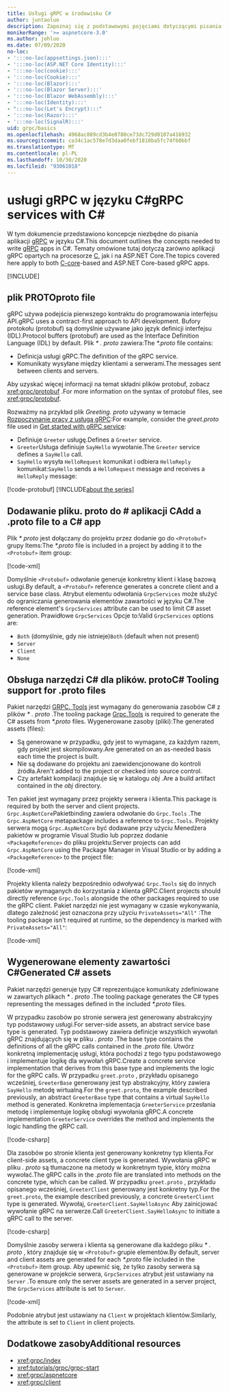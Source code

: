 ```yaml
---
title: Usługi gRPC w środowisku C#
author: juntaoluo
description: Zapoznaj się z podstawowymi pojęciami dotyczącymi pisania usług gRPC Services przy użyciu języka C#.
monikerRange: '>= aspnetcore-3.0'
ms.author: johluo
ms.date: 07/09/2020
no-loc:
- ':::no-loc(appsettings.json):::'
- ':::no-loc(ASP.NET Core Identity):::'
- ':::no-loc(cookie):::'
- ':::no-loc(Cookie):::'
- ':::no-loc(Blazor):::'
- ':::no-loc(Blazor Server):::'
- ':::no-loc(Blazor WebAssembly):::'
- ':::no-loc(Identity):::'
- ":::no-loc(Let's Encrypt):::"
- ':::no-loc(Razor):::'
- ':::no-loc(SignalR):::'
uid: grpc/basics
ms.openlocfilehash: 4968ac889cd3b4e0780ce73dc729d0107a416932
ms.sourcegitcommit: ca34c1ac578e7d3daa0febf1810ba5fc74f60bbf
ms.translationtype: MT
ms.contentlocale: pl-PL
ms.lasthandoff: 10/30/2020
ms.locfileid: "93061018"
---
```

# <a name="grpc-services-with-c"></a><span data-ttu-id="4c518-103">usługi gRPC w języku C\#</span><span class="sxs-lookup"><span data-stu-id="4c518-103">gRPC services with C\#</span></span>

<span data-ttu-id="4c518-104">W tym dokumencie przedstawiono koncepcje niezbędne do pisania aplikacji [gRPC](https://grpc.io/docs/guides/) w języku C#.</span><span class="sxs-lookup"><span data-stu-id="4c518-104">This document outlines the concepts needed to write [gRPC](https://grpc.io/docs/guides/) apps in C#.</span></span> <span data-ttu-id="4c518-105">Tematy omówione tutaj dotyczą zarówno aplikacji gRPC opartych na procesorze [C](https://grpc.io/blog/grpc-stacks), jak i na ASP.NET Core.</span><span class="sxs-lookup"><span data-stu-id="4c518-105">The topics covered here apply to both [C-core](https://grpc.io/blog/grpc-stacks)-based and ASP.NET Core-based gRPC apps.</span></span>

[!INCLUDE[](~/includes/gRPCazure.md)]

## <a name="proto-file"></a><span data-ttu-id="4c518-106">plik PROTO</span><span class="sxs-lookup"><span data-stu-id="4c518-106">proto file</span></span>

<span data-ttu-id="4c518-107">gRPC używa podejścia pierwszego kontraktu do programowania interfejsu API.</span><span class="sxs-lookup"><span data-stu-id="4c518-107">gRPC uses a contract-first approach to API development.</span></span> <span data-ttu-id="4c518-108">Bufory protokołu (protobuf) są domyślnie używane jako język definicji interfejsu (IDL).</span><span class="sxs-lookup"><span data-stu-id="4c518-108">Protocol buffers (protobuf) are used as the Interface Definition Language (IDL) by default.</span></span> <span data-ttu-id="4c518-109">Plik *\* . proto* zawiera:</span><span class="sxs-lookup"><span data-stu-id="4c518-109">The *\*.proto* file contains:</span></span>

* <span data-ttu-id="4c518-110">Definicja usługi gRPC.</span><span class="sxs-lookup"><span data-stu-id="4c518-110">The definition of the gRPC service.</span></span>
* <span data-ttu-id="4c518-111">Komunikaty wysyłane między klientami a serwerami.</span><span class="sxs-lookup"><span data-stu-id="4c518-111">The messages sent between clients and servers.</span></span>

<span data-ttu-id="4c518-112">Aby uzyskać więcej informacji na temat składni plików protobuf, zobacz <xref:grpc/protobuf> .</span><span class="sxs-lookup"><span data-stu-id="4c518-112">For more information on the syntax of protobuf files, see <xref:grpc/protobuf>.</span></span>

<span data-ttu-id="4c518-113">Rozważmy na przykład plik *Greeting. proto* używany w temacie [Rozpoczynanie pracy z usługą gRPC](xref:tutorials/grpc/grpc-start):</span><span class="sxs-lookup"><span data-stu-id="4c518-113">For example, consider the *greet.proto* file used in [Get started with gRPC service](xref:tutorials/grpc/grpc-start):</span></span>

* <span data-ttu-id="4c518-114">Definiuje `Greeter` usługę.</span><span class="sxs-lookup"><span data-stu-id="4c518-114">Defines a `Greeter` service.</span></span>
* <span data-ttu-id="4c518-115">`Greeter`Usługa definiuje `SayHello` wywołanie.</span><span class="sxs-lookup"><span data-stu-id="4c518-115">The `Greeter` service defines a `SayHello` call.</span></span>
* <span data-ttu-id="4c518-116">`SayHello` wysyła `HelloRequest` komunikat i odbiera `HelloReply` komunikat:</span><span class="sxs-lookup"><span data-stu-id="4c518-116">`SayHello` sends a `HelloRequest` message and receives a `HelloReply` message:</span></span>

[!code-protobuf[](~/tutorials/grpc/grpc-start/sample/GrpcGreeter/Protos/greet.proto)]
[!INCLUDE[about the series](~/includes/code-comments-loc.md)]

## <a name="add-a-proto-file-to-a-c-app"></a><span data-ttu-id="4c518-117">Dodawanie pliku. proto do \# aplikacji C</span><span class="sxs-lookup"><span data-stu-id="4c518-117">Add a .proto file to a C\# app</span></span>

<span data-ttu-id="4c518-118">Plik *\* proto* jest dołączany do projektu przez dodanie go do `<Protobuf>` grupy Items:</span><span class="sxs-lookup"><span data-stu-id="4c518-118">The *\*.proto* file is included in a project by adding it to the `<Protobuf>` item group:</span></span>

[!code-xml[](~/tutorials/grpc/grpc-start/sample/GrpcGreeter/GrpcGreeter.csproj?highlight=2&range=7-9)]

<span data-ttu-id="4c518-119">Domyślnie `<Protobuf>` odwołanie generuje konkretny klient i klasę bazową usługi.</span><span class="sxs-lookup"><span data-stu-id="4c518-119">By default, a `<Protobuf>` reference generates a concrete client and a service base class.</span></span> <span data-ttu-id="4c518-120">Atrybut elementu odwołania `GrpcServices` może służyć do ograniczania generowania elementów zawartości w języku C#.</span><span class="sxs-lookup"><span data-stu-id="4c518-120">The reference element's `GrpcServices` attribute can be used to limit C# asset generation.</span></span> <span data-ttu-id="4c518-121">Prawidłowe `GrpcServices` Opcje to:</span><span class="sxs-lookup"><span data-stu-id="4c518-121">Valid `GrpcServices` options are:</span></span>

* <span data-ttu-id="4c518-122">`Both` (domyślnie, gdy nie istnieje)</span><span class="sxs-lookup"><span data-stu-id="4c518-122">`Both` (default when not present)</span></span>
* `Server`
* `Client`
* `None`

## <a name="c-tooling-support-for-proto-files"></a><span data-ttu-id="4c518-123">Obsługa narzędzi C# dla plików. proto</span><span class="sxs-lookup"><span data-stu-id="4c518-123">C# Tooling support for .proto files</span></span>

<span data-ttu-id="4c518-124">Pakiet narzędzi [GRPC. Tools](https://www.nuget.org/packages/Grpc.Tools/) jest wymagany do generowania zasobów C# z plików *\* . proto* .</span><span class="sxs-lookup"><span data-stu-id="4c518-124">The tooling package [Grpc.Tools](https://www.nuget.org/packages/Grpc.Tools/) is required to generate the C# assets from *\*.proto* files.</span></span> <span data-ttu-id="4c518-125">Wygenerowane zasoby (pliki):</span><span class="sxs-lookup"><span data-stu-id="4c518-125">The generated assets (files):</span></span>

* <span data-ttu-id="4c518-126">Są generowane w przypadku, gdy jest to wymagane, za każdym razem, gdy projekt jest skompilowany.</span><span class="sxs-lookup"><span data-stu-id="4c518-126">Are generated on an as-needed basis each time the project is built.</span></span>
* <span data-ttu-id="4c518-127">Nie są dodawane do projektu ani zaewidencjonowane do kontroli źródła.</span><span class="sxs-lookup"><span data-stu-id="4c518-127">Aren't added to the project or checked into source control.</span></span>
* <span data-ttu-id="4c518-128">Czy artefakt kompilacji znajduje się w katalogu *obj* .</span><span class="sxs-lookup"><span data-stu-id="4c518-128">Are a build artifact contained in the *obj* directory.</span></span>

<span data-ttu-id="4c518-129">Ten pakiet jest wymagany przez projekty serwera i klienta.</span><span class="sxs-lookup"><span data-stu-id="4c518-129">This package is required by both the server and client projects.</span></span> <span data-ttu-id="4c518-130">`Grpc.AspNetCore`Pakietbinding zawiera odwołanie do `Grpc.Tools` .</span><span class="sxs-lookup"><span data-stu-id="4c518-130">The `Grpc.AspNetCore` metapackage includes a reference to `Grpc.Tools`.</span></span> <span data-ttu-id="4c518-131">Projekty serwera mogą `Grpc.AspNetCore` być dodawane przy użyciu Menedżera pakietów w programie Visual Studio lub poprzez dodanie `<PackageReference>` do pliku projektu:</span><span class="sxs-lookup"><span data-stu-id="4c518-131">Server projects can add `Grpc.AspNetCore` using the Package Manager in Visual Studio or by adding a `<PackageReference>` to the project file:</span></span>

[!code-xml[](~/tutorials/grpc/grpc-start/sample/GrpcGreeter/GrpcGreeter.csproj?highlight=1&range=12)]

<span data-ttu-id="4c518-132">Projekty klienta należy bezpośrednio odwoływać `Grpc.Tools` się do innych pakietów wymaganych do korzystania z klienta gRPC.</span><span class="sxs-lookup"><span data-stu-id="4c518-132">Client projects should directly reference `Grpc.Tools` alongside the other packages required to use the gRPC client.</span></span> <span data-ttu-id="4c518-133">Pakiet narzędzi nie jest wymagany w czasie wykonywania, dlatego zależność jest oznaczona przy użyciu `PrivateAssets="All"` :</span><span class="sxs-lookup"><span data-stu-id="4c518-133">The tooling package isn't required at runtime, so the dependency is marked with `PrivateAssets="All"`:</span></span>

[!code-xml[](~/tutorials/grpc/grpc-start/sample/GrpcGreeterClient/GrpcGreeterClient.csproj?highlight=3&range=9-11)]

## <a name="generated-c-assets"></a><span data-ttu-id="4c518-134">Wygenerowane elementy zawartości C#</span><span class="sxs-lookup"><span data-stu-id="4c518-134">Generated C# assets</span></span>

<span data-ttu-id="4c518-135">Pakiet narzędzi generuje typy C# reprezentujące komunikaty zdefiniowane w zawartych plikach *\* . proto* .</span><span class="sxs-lookup"><span data-stu-id="4c518-135">The tooling package generates the C# types representing the messages defined in the included *\*.proto* files.</span></span>

<span data-ttu-id="4c518-136">W przypadku zasobów po stronie serwera jest generowany abstrakcyjny typ podstawowy usługi.</span><span class="sxs-lookup"><span data-stu-id="4c518-136">For server-side assets, an abstract service base type is generated.</span></span> <span data-ttu-id="4c518-137">Typ podstawowy zawiera definicje wszystkich wywołań gRPC znajdujących się w pliku *. proto* .</span><span class="sxs-lookup"><span data-stu-id="4c518-137">The base type contains the definitions of all the gRPC calls contained in the *.proto* file.</span></span> <span data-ttu-id="4c518-138">Utwórz konkretną implementację usługi, która pochodzi z tego typu podstawowego i implementuje logikę dla wywołań gRPC.</span><span class="sxs-lookup"><span data-stu-id="4c518-138">Create a concrete service implementation that derives from this base type and implements the logic for the gRPC calls.</span></span> <span data-ttu-id="4c518-139">W przypadku `greet.proto` , przykładu opisanego wcześniej, `GreeterBase` generowany jest typ abstrakcyjny, który zawiera `SayHello` metodę wirtualną.</span><span class="sxs-lookup"><span data-stu-id="4c518-139">For the `greet.proto`, the example described previously, an abstract `GreeterBase` type that contains a virtual `SayHello` method is generated.</span></span> <span data-ttu-id="4c518-140">Konkretna implementacja `GreeterService` przesłania metodę i implementuje logikę obsługi wywołania gRPC.</span><span class="sxs-lookup"><span data-stu-id="4c518-140">A concrete implementation `GreeterService` overrides the method and implements the logic handling the gRPC call.</span></span>

[!code-csharp[](~/tutorials/grpc/grpc-start/sample/GrpcGreeter/Services/GreeterService.cs?name=snippet)]

<span data-ttu-id="4c518-141">Dla zasobów po stronie klienta jest generowany konkretny typ klienta.</span><span class="sxs-lookup"><span data-stu-id="4c518-141">For client-side assets, a concrete client type is generated.</span></span> <span data-ttu-id="4c518-142">Wywołania gRPC w pliku *. proto* są tłumaczone na metody w konkretnym typie, który można wywołać.</span><span class="sxs-lookup"><span data-stu-id="4c518-142">The gRPC calls in the *.proto* file are translated into methods on the concrete type, which can be called.</span></span> <span data-ttu-id="4c518-143">W przypadku `greet.proto` , przykładu opisanego wcześniej, `GreeterClient` generowany jest konkretny typ.</span><span class="sxs-lookup"><span data-stu-id="4c518-143">For the `greet.proto`, the example described previously, a concrete `GreeterClient` type is generated.</span></span> <span data-ttu-id="4c518-144">Wywołaj, `GreeterClient.SayHelloAsync` Aby zainicjować wywołanie gRPC na serwerze.</span><span class="sxs-lookup"><span data-stu-id="4c518-144">Call `GreeterClient.SayHelloAsync` to initiate a gRPC call to the server.</span></span>

[!code-csharp[](~/tutorials/grpc/grpc-start/sample/GrpcGreeterClient/Program.cs?name=snippet)]

<span data-ttu-id="4c518-145">Domyślnie zasoby serwera i klienta są generowane dla każdego pliku *\* . proto* , który znajduje się w `<Protobuf>` grupie elementów.</span><span class="sxs-lookup"><span data-stu-id="4c518-145">By default, server and client assets are generated for each *\*.proto* file included in the `<Protobuf>` item group.</span></span> <span data-ttu-id="4c518-146">Aby upewnić się, że tylko zasoby serwera są generowane w projekcie serwera, `GrpcServices` atrybut jest ustawiany na `Server` .</span><span class="sxs-lookup"><span data-stu-id="4c518-146">To ensure only the server assets are generated in a server project, the `GrpcServices` attribute is set to `Server`.</span></span>

[!code-xml[](~/tutorials/grpc/grpc-start/sample/GrpcGreeter/GrpcGreeter.csproj?highlight=2&range=7-9)]

<span data-ttu-id="4c518-147">Podobnie atrybut jest ustawiany na `Client` w projektach klientów.</span><span class="sxs-lookup"><span data-stu-id="4c518-147">Similarly, the attribute is set to `Client` in client projects.</span></span>

## <a name="additional-resources"></a><span data-ttu-id="4c518-148">Dodatkowe zasoby</span><span class="sxs-lookup"><span data-stu-id="4c518-148">Additional resources</span></span>

* <xref:grpc/index>
* <xref:tutorials/grpc/grpc-start>
* <xref:grpc/aspnetcore>
* <xref:grpc/client>
